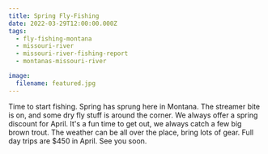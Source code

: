 ```yaml
---
title: Spring Fly-Fishing
date: 2022-03-29T12:00:00.000Z
tags:
  - fly-fishing-montana
  - missouri-river
  - missouri-river-fishing-report
  - montanas-missouri-river

image:
  filename: featured.jpg
---
```


Time to start fishing. Spring has sprung here in Montana. The streamer bite is on, and some dry fly stuff is around the corner. We always offer a spring discount for April. It's a fun time to get out, we always catch a few big brown trout. The weather can be all over the place, bring lots of gear. Full day trips are $450 in April. See you soon.
